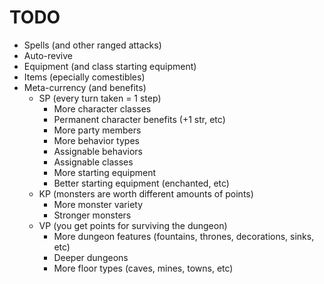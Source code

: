 # TODO

* Spells (and other ranged attacks)
* Auto-revive
* Equipment (and class starting equipment)
* Items (epecially comestibles)
* Meta-currency (and benefits)
  * SP (every turn taken = 1 step)
    * More character classes
    * Permanent character benefits (+1 str, etc)
    * More party members
    * More behavior types
    * Assignable behaviors
    * Assignable classes
    * More starting equipment
    * Better starting equipment (enchanted, etc)
  * KP (monsters are worth different amounts of points)
    * More monster variety
    * Stronger monsters
  * VP (you get points for surviving the dungeon)
    * More dungeon features (fountains, thrones, decorations, sinks, etc)
    * Deeper dungeons
    * More floor types (caves, mines, towns, etc)